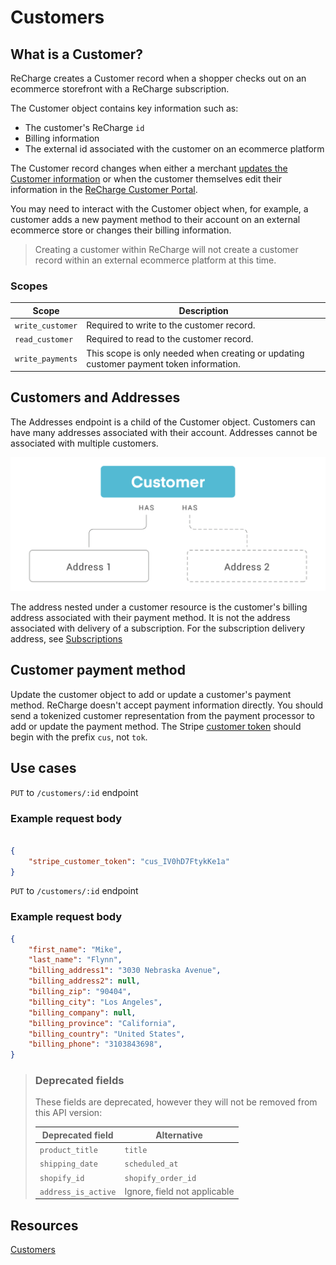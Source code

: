 # Customers

## What is a Customer?

ReCharge creates a Customer record when a shopper checks out on an ecommerce storefront with a ReCharge subscription. 

The Customer object contains key information such as:

- The customer's ReCharge `id`
- Billing information
- The external id associated with the customer on an ecommerce platform

The Customer record changes when either a merchant [updates the Customer information](https://support.rechargepayments.com/hc/en-us/articles/360008682314-Updating-billing-information-for-a-customer) or when the customer themselves edit their information  in the [ReCharge Customer Portal](https://support.rechargepayments.com/hc/en-us/articles/360008683274-Customer-portal-).

You may need to interact with the Customer object when, for example, a customer adds a new payment method to their account on an external ecommerce store or changes their billing information.

<!-- theme: info -->
> Creating a customer within ReCharge will not create a customer record within an external ecommerce platform at this time.

### Scopes

|Scope|Description|
|-|-|
|`write_customer`| Required to write to the customer record.|
|`read_customer`| Required to read to the customer record.|
|`write_payments`| This scope is only needed when creating or updating customer payment token information.|


## Customers and Addresses

The Addresses endpoint is a child of the Customer object. Customers can have many addresses associated with their account. Addresses cannot be associated with multiple customers. 

![customers](assets/images/customer.png)

The address nested under a customer resource is the customer's billing address associated with their payment method. It is not the address associated with delivery of a subscription. For the subscription delivery address, see [Subscriptions](#)

## Customer payment method

Update the customer object to add or update a customer's payment method. ReCharge doesn't accept payment information directly. You should send a tokenized customer representation from the payment processor to add or update the payment method. The Stripe [customer token](https://stripe.com/docs/api/customers/object#customer_object-sources-data-tokenization_method) should begin with the prefix `cus`, not `tok`.

## Use cases

<!--
type: tab
title: Update payment method
-->

`PUT` to `/customers/:id` endpoint

### Example request body

```json

{
    "stripe_customer_token": "cus_IV0hD7FtykKe1a"
}
```

<!--
type: tab
title: Update billing information
-->

`PUT` to `/customers/:id` endpoint

### Example request body

```json
{
    "first_name": "Mike",
    "last_name": "Flynn",
    "billing_address1": "3030 Nebraska Avenue",
    "billing_address2": null,
    "billing_zip": "90404",
    "billing_city": "Los Angeles",
    "billing_company": null,
    "billing_province": "California",
    "billing_country": "United States",
    "billing_phone": "3103843698",
}
```

<!-- type: tab-end -->

<!-- theme: warning -->
> ### Deprecated fields
>These fields are deprecated, however they will not be removed from this API version:
>
>|Deprecated field|Alternative|
>|-|-|
>|`product_title`|`title`|
>|`shipping_date`|`scheduled_at`|
>|`shopify_id`|`shopify_order_id`|
>|`address_is_active`|Ignore, field not applicable|

## Resources
[Customers](https://developer.rechargepayments.com/#customers)

